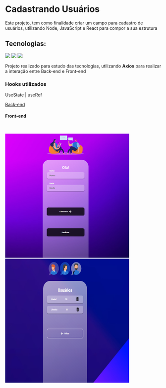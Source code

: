 <h1>Cadastrando Usuários </h1>

<p>Este projeto, tem como finalidade criar um campo para cadastro de usuários, utilizando Node, JavaScript e React para compor a sua estrutura</p>

<h2>Tecnologias:</h2>
<img src="https://img.shields.io/badge/JavaScript-323330?style=for-the-badge&logo=javascript&logoColor=F7DF1E"/>
<img src="https://img.shields.io/badge/Node.js-43853D?style=for-the-badge&logo=node.js&logoColor=white"/>
<img src="https://img.shields.io/badge/React-20232A?style=for-the-badge&logo=react&logoColor=61DAFB"/>

<p>Projeto realizado para estudo das tecnologias, utilizando <B>Axios</B> para realizar a interação entre Back-end e Front-end</p>

<h3>Hooks utilizados</h3>
<p>UseState | useRef  </p>

<a href="https://github.com/Hanielss/Node-project-back-end" target="_blank">Back-end<a/>
<br>
<h4> <b>Front-end</b> </h4>
<br>

<img src="https://github.com/Hanielss/Projeto-Full-Stack-React-1/blob/master/src/assets/front-end.png?raw=true" width="400px" height="400px" /> <img src="https://github.com/Hanielss/Projeto-Full-Stack-React-1/blob/master/src/assets/front-end2.png?raw=true" width="400px" height="400px" />



